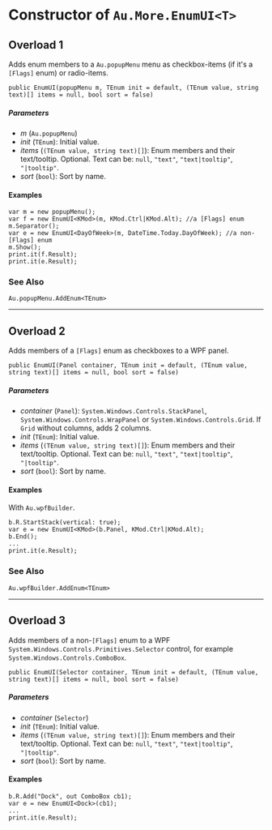 # Constructor of `Au.More.EnumUI<T>`

## Overload 1

Adds enum members to a `Au.popupMenu` menu as checkbox-items (if it's a `[Flags]` enum) or radio-items.

```
public EnumUI(popupMenu m, TEnum init = default, (TEnum value, string text)[] items = null, bool sort = false)
```

##### Parameters

- *m*  (`Au.popupMenu`)
- *init*  (`TEnum`):
    Initial value.
- *items*  (`(TEnum value, string text)[]`):
    Enum members and their text/tooltip. Optional. Text can be: `null`, `"text"`, `"text|tooltip"`, `"|tooltip"`.
- *sort*  (`bool`):
    Sort by name.

#### Examples

```
var m = new popupMenu();
var f = new EnumUI<KMod>(m, KMod.Ctrl|KMod.Alt); //a [Flags] enum
m.Separator();
var e = new EnumUI<DayOfWeek>(m, DateTime.Today.DayOfWeek); //a non-[Flags] enum
m.Show();
print.it(f.Result);
print.it(e.Result);
```

### See Also

`Au.popupMenu.AddEnum<TEnum>`

* * *

## Overload 2

Adds members of a `[Flags]` enum as checkboxes to a WPF panel.

```
public EnumUI(Panel container, TEnum init = default, (TEnum value, string text)[] items = null, bool sort = false)
```

##### Parameters

- *container*  (`Panel`):
    `System.Windows.Controls.StackPanel`, `System.Windows.Controls.WrapPanel` or `System.Windows.Controls.Grid`. If `Grid` without columns, adds 2 columns.
- *init*  (`TEnum`):
    Initial value.
- *items*  (`(TEnum value, string text)[]`):
    Enum members and their text/tooltip. Optional. Text can be: `null`, `"text"`, `"text|tooltip"`, `"|tooltip"`.
- *sort*  (`bool`):
    Sort by name.

#### Examples

With `Au.wpfBuilder`.

```
b.R.StartStack(vertical: true);
var e = new EnumUI<KMod>(b.Panel, KMod.Ctrl|KMod.Alt);
b.End();
...
print.it(e.Result);
```

### See Also

`Au.wpfBuilder.AddEnum<TEnum>`

* * *

## Overload 3

Adds members of a non-`[Flags]` enum to a WPF `System.Windows.Controls.Primitives.Selector` control, for example `System.Windows.Controls.ComboBox`.

```
public EnumUI(Selector container, TEnum init = default, (TEnum value, string text)[] items = null, bool sort = false)
```

##### Parameters

- *container*  (`Selector`)
- *init*  (`TEnum`):
    Initial value.
- *items*  (`(TEnum value, string text)[]`):
    Enum members and their text/tooltip. Optional. Text can be: `null`, `"text"`, `"text|tooltip"`, `"|tooltip"`.
- *sort*  (`bool`):
    Sort by name.

#### Examples

```
b.R.Add("Dock", out ComboBox cb1);
var e = new EnumUI<Dock>(cb1);
...
print.it(e.Result);
```